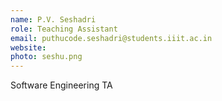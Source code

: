 ```yaml
---
name: P.V. Seshadri
role: Teaching Assistant
email: puthucode.seshadri@students.iiit.ac.in
website:
photo: seshu.png
---
```


Software Engineering TA
